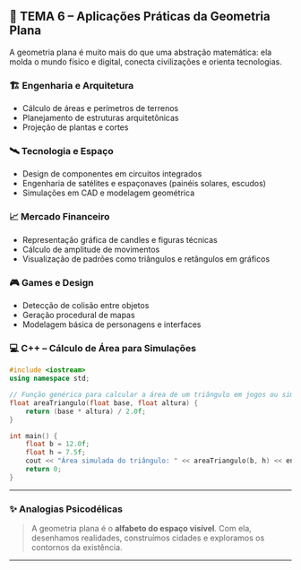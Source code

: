 ## 🔧 TEMA 6 – Aplicações Práticas da Geometria Plana

A geometria plana é muito mais do que uma abstração matemática: ela molda o mundo físico e digital, conecta civilizações e orienta tecnologias.

### 🏗️ Engenharia e Arquitetura

* Cálculo de áreas e perímetros de terrenos
* Planejamento de estruturas arquitetônicas
* Projeção de plantas e cortes

### 🛰️ Tecnologia e Espaço

* Design de componentes em circuitos integrados
* Engenharia de satélites e espaçonaves (painéis solares, escudos)
* Simulações em CAD e modelagem geométrica

### 📈 Mercado Financeiro

* Representação gráfica de candles e figuras técnicas
* Cálculo de amplitude de movimentos
* Visualização de padrões como triângulos e retângulos em gráficos

### 🎮 Games e Design

* Detecção de colisão entre objetos
* Geração procedural de mapas
* Modelagem básica de personagens e interfaces

### 💻 C++ – Cálculo de Área para Simulações

```cpp
#include <iostream>
using namespace std;

// Função genérica para calcular a área de um triângulo em jogos ou simulações físicas
float areaTriangulo(float base, float altura) {
    return (base * altura) / 2.0f;
}

int main() {
    float b = 12.0f;
    float h = 7.5f;
    cout << "Área simulada do triângulo: " << areaTriangulo(b, h) << endl;
    return 0;
}
```

---

### ✨ Analogias Psicodélicas

> A geometria plana é o **alfabeto do espaço visível**. Com ela, desenhamos realidades, construímos cidades e exploramos os contornos da existência.

---
